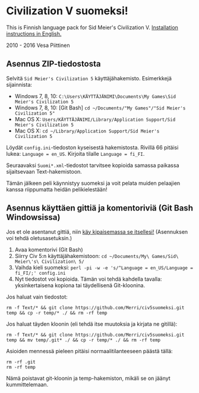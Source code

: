# Civilization V suomeksi!

This is Finnish language pack for Sid Meier's Civilization V.
[Installation instructions in English.](https://github.com/Merri/civ5suomeksi/blob/master/INSTALL.MD)

2010 - 2016 Vesa Piittinen


## Asennus ZIP-tiedostosta

Selvitä `Sid Meier's Civilization 5` käyttäjähakemisto. Esimerkkejä sijainnista:

- Windows 7, 8, 10: `C:\Users\KÄYTTÄJÄNIMI\Documents\My Games\Sid Meier's Civilization 5`
- Windows 7, 8, 10: [Git Bash] `cd ~/Documents/"My Games"/"Sid Meier's Civilization 5"`
- Mac OS X: `Users/KÄYTTÄJÄNIMI/Library/Application Support/Sid Meier's Civilization 5`
- Mac OS X: `cd ~/Library/Application Support/Sid Meier's Civilization 5`

Löydät `config.ini`-tiedoston kyseisestä hakemistosta. Rivillä 66 pitäisi lukea: `Language = en_US`.
Kirjoita tilalle `Language = fi_FI`.

Seuraavaksi `Suomi*.xml`-tiedostot tarvitsee kopioida samassa paikassa sijaitsevaan Text-hakemistoon.

Tämän jälkeen peli käynnistyy suomeksi ja voit pelata muiden pelaajien kanssa riippumatta heidän pelikielestään!


## Asennus käyttäen gittiä ja komentoriviä (Git Bash Windowsissa)

Jos et ole asentanut gittiä, niin [käy kipaisemassa se itsellesi!](https://git-scm.com/download) (Asennuksen voi tehdä oletusasetuksin.)

1. Avaa komentorivi (Git Bash)
2. Siirry Civ 5:n käyttäjähakemistoon: `cd ~/Documents/My\ Games/Sid\ Meier\'s\ Civilization\ 5/`
3. Vaihda kieli suomeksi: `perl -pi -w -e 's/^Language = en_US/Language = fi_FI/;' config.ini`
4. Nyt tiedostot voi kopioida. Tämän voi tehdä kahdella tavalla: yksinkertaisena kopiona tai täydellisenä Git-kloonina.

Jos haluat vain tiedostot:

	rm -f Text/* && git clone https://github.com/Merri/civ5suomeksi.git temp && cp -r temp/* ./ && rm -rf temp

Jos haluat täyden kloonin (eli tehdä itse muutoksia ja kirjata ne gitillä):

	rm -f Text/* && git clone https://github.com/Merri/civ5suomeksi.git temp && mv temp/.git* ./ && cp -r temp/* ./ && rm -rf temp


Asioiden mennessä pieleen pitäisi normaalitilanteeseen päästä tällä:

	rm -rf .git
	rm -rf temp

Nämä poistavat git-kloonin ja temp-hakemiston, mikäli se on jäänyt kummittelemaan.
